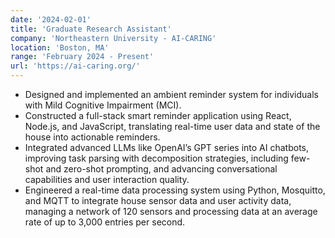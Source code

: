 ```yaml
---
date: '2024-02-01'
title: 'Graduate Research Assistant'
company: 'Northeastern University - AI-CARING'
location: 'Boston, MA'
range: 'February 2024 - Present'
url: 'https://ai-caring.org/'
---
```


- Designed and implemented an ambient reminder system for individuals with Mild Cognitive Impairment (MCI).
- Constructed a full-stack smart reminder application using React, Node.js, and JavaScript, translating real-time user data and state of the house into actionable reminders.
- Integrated advanced LLMs like OpenAI’s GPT series into AI chatbots, improving task parsing with decomposition strategies, including few-shot and zero-shot prompting, and advancing conversational capabilities and user interaction quality.
- Engineered a real-time data processing system using Python, Mosquitto, and MQTT to integrate house sensor data and user activity data, managing a network of 120 sensors and processing data at an average rate of up to 3,000 entries per second.
